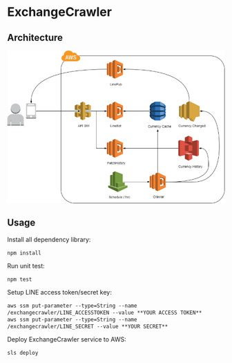 # ExchangeCrawler

## Architecture
![Architecture](./images/Architecture.png)
## Usage
Install all dependency library:
```
npm install
```
Run unit test:
```
npm test
```
Setup LINE access token/secret key:
```
aws ssm put-parameter --type=String --name /exchangecrawler/LINE_ACCESSTOKEN --value **YOUR ACCESS TOKEN**
aws ssm put-parameter --type=String --name /exchangecrawler/LINE_SECRET --value **YOUR SECRET**
```
Deploy ExchangeCrawler service to AWS:
```
sls deploy
```